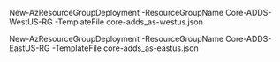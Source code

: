 New-AzResourceGroupDeployment -ResourceGroupName Core-ADDS-WestUS-RG -TemplateFile core-adds_as-westus.json 

New-AzResourceGroupDeployment -ResourceGroupName Core-ADDS-EastUS-RG -TemplateFile core-adds_as-eastus.json 